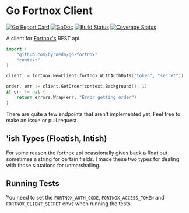 # Go Fortnox Client

[![Go Report Card](https://goreportcard.com/badge/github.com/byrnedo/go-fortnox)](https://goreportcard.com/report/github.com/byrnedo/go-fortnox) [![GoDoc](https://godoc.org/github.com/byrnedo/go-fortnox?status.svg)](https://godoc.org/github.com/byrnedo/go-fortnox) [![Build Status](https://travis-ci.org/byrnedo/go-fortnox.svg?branch=master)](https://travis-ci.org/byrnedo/go-fortnox) [![Coverage Status](https://coveralls.io/repos/github/byrnedo/go-fortnox/badge.svg?branch=master)](https://coveralls.io/github/byrnedo/go-fortnox?branch=master)

A client for [Fortnox's](https://www.fortnox.se) REST api.

```go
import (
	"github.com/byrnedo/go-fortnox"
    "context"
)

client := fortnox.NewClient(fortnox.WithAuthOpts("token", "secret"))

order, err := client.GetOrder(context.Background(), 1)
if err != nil {
    return errors.Wrap(err, "Error getting order")
}
```

There are quite a few endpoints that aren't implemented yet. Feel free to make an issue or pull request.

## 'ish Types (Floatish, Intish)

For some reason the fortnox api ocassionally gives back a float but sometimes a string for certain fields. 
I made these two types for dealing with those situations for unmarshalling.

## Running Tests

You need to set the `FORTNOX_AUTH_CODE`, `FORTNOX_ACCESS_TOKEN` and `FORTNOX_CLIENT_SECRET` envs when running the tests.
